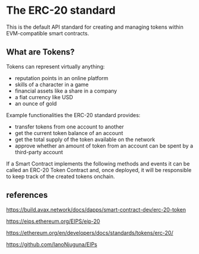 # The ERC-20 standard

This is the default API standard for creating and managing tokens within EVM-compatible smart contracts.

## What are Tokens?

Tokens can represent virtually anything:

* reputation points in an online platform
* skills of a character in a game
* financial assets like a share in a company
* a fiat currency like USD
* an ounce of gold

Example functionalities the ERC-20 standard provides:

* transfer tokens from one account to another
* get the current token balance of an account
* get the total supply of the token available on the network
* approve whether an amount of token from an account can be spent by a third-party account

If a Smart Contract implements the following methods and events it can be called an ERC-20 Token Contract and, 
once deployed, it will be responsible to keep track of the created tokens onchain.

## references

https://build.avax.network/docs/dapps/smart-contract-dev/erc-20-token

https://eips.ethereum.org/EIPS/eip-20

https://ethereum.org/en/developers/docs/standards/tokens/erc-20/

https://github.com/IanoNjuguna/EIPs
